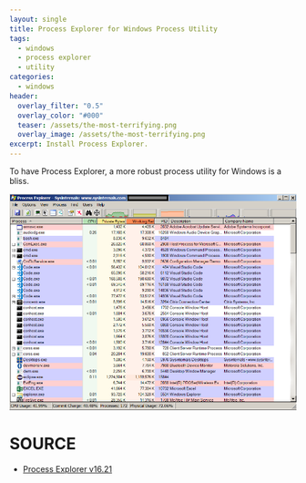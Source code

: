 ```yaml
---
layout: single
title: Process Explorer for Windows Process Utility
tags:
  - windows
  - process explorer
  - utility
categories:
  - windows
header:
  overlay_filter: "0.5"
  overlay_color: "#000"
  teaser: /assets/the-most-terrifying.png
  overlay_image: /assets/the-most-terrifying.png
excerpt: Install Process Explorer.
---
```

To have Process Explorer, a more robust process utility for Windows is a bliss.

![Process Explorer](/assets/2018/06/process-explorer.png)

# SOURCE

* [Process Explorer v16.21](https://docs.microsoft.com/en-us/sysinternals/downloads/process-explorer)